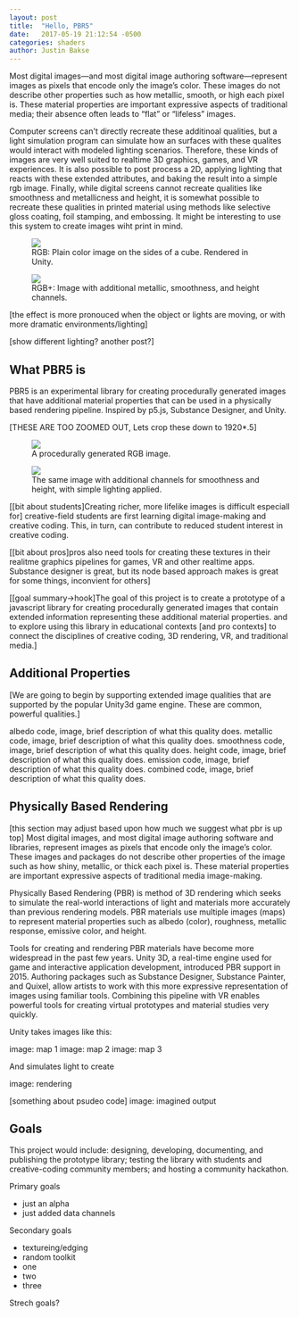 ```yaml
---
layout: post
title:  "Hello, PBR5"
date:   2017-05-19 21:12:54 -0500
categories: shaders
author: Justin Bakse
---
```


Most digital images—and most digital image authoring software—represent images as pixels that encode only the image’s color. These images do not describe other properties such as how metallic, smooth, or high each pixel is. These material properties are important expressive aspects of traditional media; their absence often leads to “flat” or “lifeless” images.

Computer screens can't directly recreate these additinoal qualities, but a light simulation program can simulate how an surfaces with these qualites would interact with modeled lighting scenarios. Therefore, these kinds of images are very well suited to realtime 3D graphics, games, and VR experiences. It is also possible to post process a 2D, applying lighting that reacts with these extended attributes, and baking the result into a simple rgb image. Finally, while digital screens cannot recreate qualities like smoothness and metallicness and height, it is somewhat possible to recreate these qualities in printed material using methods like selective gloss coating, foil stamping, and embossing. It might be interesting to use this system to create images wiht print in mind.


<div class="figures">
    <figure>
        <img src="{{site.baseurl}}/media/hello_pbr5/checker_rgb.png">
        <figcaption>
        RGB: Plain color image on the sides of a cube. Rendered in Unity.
        </figcaption>
    </figure>
	<figure>
		<img src="{{site.baseurl}}/media/hello_pbr5/checker_pbr.png">
		<figcaption>
		RGB+: Image with additional metallic, smoothness, and height channels.
		</figcaption>
	</figure>
</div>

[the effect is more pronouced when the object or lights are moving, or with more dramatic environments/lighting]


[show different lighting? another post?]




## What PBR5 is

PBR5 is an experimental library for creating procedurally generated images that have additional material properties that can be used in a physically based rendering pipeline. Inspired by p5.js, Substance Designer, and Unity. 

[THESE ARE TOO ZOOMED OUT, Lets crop these  down to 1920*.5]
<div class="figures">
    <figure>
        <img src="{{site.baseurl}}/media/hello_pbr5/pollock_rgb.png">
        <figcaption>
        A procedurally generated RGB image.
        </figcaption>
    </figure>
	<figure>
		<img src="{{site.baseurl}}/media/hello_pbr5/pollock_pbr.png">
		<figcaption>
		The same image with additional channels for smoothness and height, with simple lighting applied.
		</figcaption>
	</figure>
</div>


[[bit about students]Creating richer, more lifelike images is difficult especiall for] creative-field students are first learning digital image-making and creative coding. This, in turn, can contribute to reduced student interest in creative coding.

[[bit about pros]pros also need tools for creating these textures in their realitme graphics pipelines for games, VR and other realtime apps. Substance designer is great, but its node based approach makes is great for some things, inconvient for others]

[[goal summary->hook]The goal of this project is to create a prototype of a javascript library for creating procedurally generated images that contain extended information representing these additional material properties.
and to explore using this library in educational contexts [and pro contexts] to connect the disciplines of creative coding, 3D rendering, VR, and traditional media.]

## Additional Properties

[We are going to begin by supporting extended image qualities that are supported by the popular Unity3d game engine. These are common, powerful qualities.]

albedo code, image, brief description of what this quality does.
metallic code, image, brief description of what this quality does.
smoothness code, image, brief description of what this quality does.
height code, image, brief description of what this quality does.
emission code, image, brief description of what this quality does.
combined code, image, brief description of what this quality does.


## Physically Based Rendering
[this section may adjust based upon how much we suggest what pbr is up top]
Most digital images, and most digital image authoring software and libraries, represent images as pixels that encode only the image’s color. These images and packages do not describe other properties of the image such as how shiny, metallic, or thick each pixel is. These material properties are important expressive aspects of traditional media image-making.

Physically Based Rendering (PBR) is method of 3D rendering which seeks to simulate the real-world interactions of light and materials more accurately than previous rendering models. PBR materials use multiple images (maps) to represent material properties such as albedo (color), roughness, metallic response, emissive color, and height.

Tools for creating and rendering PBR materials have become more widespread in the past few years. Unity 3D, a real-time engine used for game and interactive application development, introduced PBR support in 2015. Authoring packages such as Substance Designer, Substance Painter, and Quixel, allow artists to work with this more expressive representation of images using familiar tools. Combining this pipeline with VR enables powerful tools for creating virtual prototypes and material studies very quickly.

Unity takes images like this:

image: map 1
image: map 2
image: map 3

And simulates light to create

image: rendering


[something about psudeo code]
image: imagined output

## Goals

This project would include: designing, developing, documenting, and publishing the prototype library; testing the library with students and creative-coding community members; and hosting a community hackathon.

Primary goals
- just an alpha
- just added data channels

Secondary goals
- textureing/edging
- random toolkit
- one
- two
- three

Strech goals?
